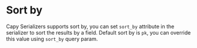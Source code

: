 # Sort by

Capy Serializers supports sort by, you can set `sort_by` attribute in the serializer to sort the results by a field. Default sort by is `pk`, you can override this value using `sort_by` query param.
